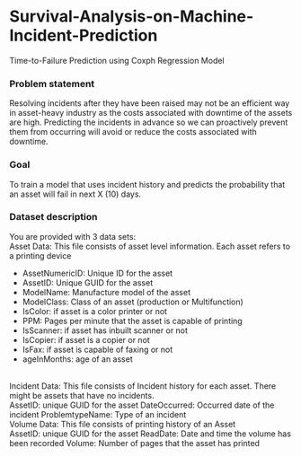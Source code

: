 # Survival-Analysis-on-Machine-Incident-Prediction
Time-to-Failure Prediction using Coxph Regression Model

### Problem statement

Resolving incidents after they have been raised may not be an efficient way in asset-heavy industry as the costs associated with downtime of the assets are high. Predicting the incidents in advance so we can proactively prevent them from occurring will avoid or reduce the costs associated with downtime.

### Goal

To train a model that uses incident history and predicts the probability that an asset will fail in next X (10) days.

### Dataset description

You are provided with 3 data sets:
<br>
Asset Data: This file consists of asset level information. Each asset refers to a printing device
<br>

- AssetNumericID: Unique ID for the asset
- AssetID: Unique GUID for the asset
- ModelName: Manufacture model of the asset
- ModelClass: Class of an asset (production or Multifunction)
- IsColor: if asset is a color printer or not
- PPM: Pages per minute that the asset is capable of printing 
- IsScanner: if asset has inbuilt scanner or not
- IsCopier: if asset is a copier or not
- IsFax: if asset is capable of faxing or not
- ageInMonths: age of an asset

<br>
Incident Data: This file consists of Incident history for each asset. There might be assets that have no incidents.
<br>
	AssetID: unique GUID for the asset
	DateOccurred: Occurred date of the incident
	ProblemtypeName: Type of an incident
<br>
Volume Data: This file consists of printing history of an Asset
<br>
	AssetID: unique GUID for the asset
	ReadDate: Date and time the volume has been recorded
	Volume: Number of pages that the asset has printed
